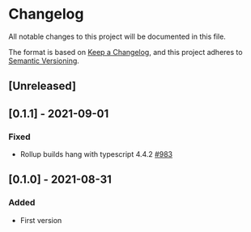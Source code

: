 # Changelog
All notable changes to this project will be documented in this file.

The format is based on [Keep a Changelog](https://keepachangelog.com/en/1.0.0/),
and this project adheres to [Semantic Versioning](https://semver.org/spec/v2.0.0.html).

## [Unreleased]

## [0.1.1] - 2021-09-01
### Fixed
- Rollup builds hang with typescript 4.4.2 [#983](https://github.com/rollup/plugins/issues/983)

## [0.1.0] - 2021-08-31
### Added
- First version